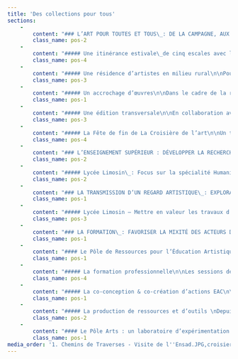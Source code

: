 ```yaml
---
title: 'Des collections pour tous'
sections:
    -
        content: "### L’ART POUR TOUTES ET TOUS\_: DE LA CAMPAGNE, AUX QUARTIERS OU EN CENTRE-VILLE\n\n#### Focus\_: La croisiere de l’art #4\nLa Croisière de l’art est un programme d’éducation artistique et culturelle porté par le Frac-Artothèque Nouvelle-Aquitaine depuis 2020 en partenariat avec le centre social associatif Vital de Limoges et la commune de Saint-Sulpice-Laurière (adhérente au FACLIM), puis avec le centre social La Bastide depuis 2023. Il s’adresse à des familles de quartiers prioritaires de la ville de Limoges et à des habitants en zone rurale.  Le programme se présente sous la forme d’une résidence d’artistes en milieu rural, d’une production éditoriale, et d’une itinérance estivale. Cette dernière comprend la découverte de lieux d’art, des rencontres avec des artistes, et des expériences de pratiques artistiques à travers une série d’ateliers développés et animés par des artistes récemment diplômés de l’École Nationale Supérieure d’Art et de Design de Limoges (Ensad). \nLa Croisière de l’art offre à des publics éloignés de l’art contemporain une expérience artistique chaleureuse et conviviale. Elle permet d’encourager la découverte de démarches plastiques émergentes et confirmées, et d’engager des discussions autour de l’art. Elle a la volonté de créer et nourrir du lien entre les générations et entre les territoires urbains et ruraux.\n\n<figure class=\"col-5\">\n<img src=\"user/pages/03.actions-du-frac-artotheque-en-2022/03.des-collections-pour-tous/1.%20Chemins%20de%20Traverses%20-%20Visite%20de%20l'Ensad.JPG\"/>\n    <figcaption><i>La Croisière de l’art #4</i>, Découverte en canoë des œuvres du bois de sculptures du Centre International d’Art et du Paysage de l’île de Vassivière, juillet 2023. Photo : © Frac-Artothèque Nouvelle-Aquitaine</figcaption>\n</figure>\n\nLa Croisière de l’art soutient les artistes jeunes diplômés dans leur professionnalisation. Après la signature de la convention-cadre entre le Frac-Artothèque et l’Ensad Limoges en 2021, qui vise à favoriser le bon développement du parcours des étudiants et des artistes dans le cadre d’un soutien accru à la création, le Frac-Artothèque apporte une attention particulière à l’insertion professionnelle des étudiants de l’école. \n\nL’opération a permis d’inviter 8 artistes, dont 6 femmes et 2 hommes, travaillant tous sur le territoire de la Nouvelle-Aquitaine : Théa MALHIÉ, Daphné KAINCZ, Lucas LEMOINE, Morgane JOUVENCEL, Jeanne DUCAU, Aurélie GATET, et OTTO T. (Thomas DUPUIS).  Lidia LELONG, artiste en résidence en 2020, a accompagné Jeanne DUCAU et Aurélie GATET dans leur installation et le suivi de leur résidence.\n\nLa Croisière de l’art est un programme conçu et porté par le Frac-Artothèque Nouvelle-Aquitaine en partenariat avec les centres sociaux associatifs Vital et La Bastide de Limoges, la commune de Saint-Sulpice-Laurière, l’ Ensad Limoges, et LAVITRINE (lac&s).\nLa Croisière de l’art est soutenue par le ministère de la Culture / DRAC Nouvelle-Aquitaine dans le cadre du dispositif national Été culturel, une opération initiée par le Ministère de la Culture et mise en œuvre par les Directions régionales des affaires culturelles et les opérateurs nationaux."
        class_name: pos-2
    -
        content: "##### Une itinérance estivale\_de cinq escales avec les familles du Vigenal et de la Bastide\n\n - Au Centre d’Art contemporain de Meymac – 20 juillet\nAu programme de cette journée\_: une visite de l’exposition Des univers silencieux (Pierre Buraglio, Roland Cognet, Aurore Pallet, Julia Scalbert)\_; un atelier de pratique artistique avec Théa MALHIÉ qui, marquée par un sentiment de solastagie, cherche à rendre compte dans sa pratique des changements dans le paysage à partir de l’écriture et du processus de l’empreinte\_; un temps de loisirs au lac de Séchemailles.\n\n- Au Centre International d’Art et du Paysage de l’île de Vassivière – 27 juillet\nAu programme de cette journée\_: une visite du bois de sculptures en canoë\_; un temps de loisirs à la plage d’Auphelle\_; une visite de l’exposition Diplomaties terrestres, (Suzanne Husky, Ilanit Illouz, Natsuko Uchino, Ittah Yoda)\_; un atelier de pratique artistique avec Daphné KAINCZ qui propose de porter un regard nouveau sur le paysage en changeant de perspective, et ce à partir de la création de scénettes\_prises en photographies. Des cartes imprimées ont été réalisées à partir des photographies et remises aux familles durant la Fête de fin de Croisière.\n\n<figure class=\"col-4\">\n<img src=\"user/pages/03.actions-du-frac-artotheque-en-2022/03.des-collections-pour-tous/croisiere-de-l-art.JPG\"/>\n   <figcaption><i>La Croisière de l’art #4</i>, Atelier de pratique artistique avec Daphné KAINCZ au CIAPV, juillet 2023.</figcaption>\n</figure>\n\n- À la Cité internationale de la Tapisserie d’Aubusson – 24 août\nAu programme de cette journée\_: une visite des collections permanentes de la Cité de la Tapisserie\_; une rencontre avec un lissier permettant une discussion autour de son métier et la découverte des étapes de création d’échantillons\_; un atelier de pratique artistique avec Lucas LEMOINE qui s’intéresse aux paysages sonores, et a invité les participants à travers l’écoute de sons qu’il a lui-même créés à les matérialiser à partir de la pratique du dessin et du collage. \n\n<figure class=\"col-4\">\n<img src=\"user/pages/03.actions-du-frac-artotheque-en-2022/03.des-collections-pour-tous/3. L’art pour tous - La Croisière de l’art 4 - Cité internationale de la Tapisserie d’Aubusson.JPG\"/>\n   <figcaption><i>La Croisière de l’art #4</i>, Découverte en canoë des œuvres du bois de sculptures du Centre International d’Art et du Paysage de l’île de Vassivière, juillet 2023. Photo : © Frac-Artothèque Nouvelle-Aquitaine</figcaption>\n</figure>\n\n- Au Château de Rochechouart, Musée d’art contemporain de la Haute-Vienne – 31 août \nAu programme de cette journée\_: une visite de l’exposition Alex Cecchetti - Je suis un monstre marin\_; un atelier de pratique artistique avec Morgane JOUVENCEL qui s’intéresse aux paysages fantastiques et apocalyptiques, qu’elle a proposé de créer à partir d’éléments glanés dans le paysage et reportés au fusain selon le phénomène de paréidolie\_; un temps de loisirs au lac de Chassagne. \n\n- Sortie de résidence à Saint-Sulpice-Laurière – 23 septembre \nAu programme de cette journée\_: une rencontre avec les deux artistes en résidence Jeanne DUCAU et Aurélie GATET\_; une présentation de leur recherche et création dans le cadre de leur sortie de résidence\_; un atelier de pratique artistique réalisé conjointement par les deux artistes autour de la pratique du dessin et du collage d’éléments kitsch sur des photographies de paysages."
        class_name: pos-4
    -
        content: "##### Une résidence d’artistes en milieu rural\n\nPour la quatrième année consécutive, la commune de Saint-Sulpice-Laurière (87) poursuit son engagement auprès de la scène artistique contemporaine en mettant à disposition son gîte municipal afin d’y accueillir une résidence de recherche et de création. \nEn 2023, le Frac-Artothèque s’est associé au collectif d’artistes de LAVITRINE (lac&s) afin d’inviter les plasticiennes Aurélie GATET et Jeanne DUCAU. Elles ont été accueillies en résidence durant une période de deux mois (juillet et août). \LLes deux artistes ont pleinement tiré parti de ce temps de travail\_; collectant objets et motifs décoratifs associés à la vie rurale pavillonnaire, Jeanne DUCAU a réalisé des collages picturaux et en volume qui sont venus nourrir son travail d’exploration de la «\_diagonale du vide\_». Aurélie GATET, de son côté, a glané des «\_fragments de paysages\_» dont elle a ensuite retravaillé les photographies à l’aide de différents moyens picturaux tout en préparant une nouvelle performance à partir de peluches récupérées et en réalisant des vidéos.\nLes deux plasticiennes ont également bénéficié de l’accompagnement de Lidia LELONG, ancienne résidente de l’été 2020, afin notamment d’assurer le lien avec le réseau professionnel local (entreprises, artisans…).\n\n<figure class=\"col-5\">\n<img src=\"user/pages/03.actions-du-frac-artotheque-en-2022/03.des-collections-pour-tous/4.%20L'art-pour-tous-Croisie%CC%80re-de-l'art-St%20Sulpice-Laurie%CC%80re.jpg\"/>\n   <figcaption><i>La Croisière de l’art #4</i>, Atelier de pratique artistique avec Daphné KAINCZ au CIAPV, juillet 2023.</figcaption>\n</figure>\n\nUn entretien vidéo garde la trace de leurs recherches plastiques durant cette résidence et des relations privilégiées qu’elles ont liées avec l’environnement de la résidence et les habitants de Saint-Sulpice-Laurière.\n\nLa sortie de résidence s’est déroulée le samedi 23 septembre 2023 sur le lieu même de la résidence, investi pour l’occasion par Jeanne DUCAU et Aurélie GATET comme lieu d’exposition, sur le modèle d’une œuvre d’art totale, jusqu’au buffet dont les plats et les boissons étaient réalisés par Jeanne DUCAU à partir d’ingrédients collectés durant ses balades dans les alentours du village.\n\n<figure class=\"col-5\">\n<img src=\"user/pages/03.actions-du-frac-artotheque-en-2022/03.des-collections-pour-tous/5. L'art-pour-tous-Croisière-de-l'art-St Sulpice-Laurière.png\"/>\n   <figcaption><i>La Croisière de l’art #4</i>, Atelier de pratique artistique avec Daphné KAINCZ au CIAPV, juillet 2023.</figcaption>\n</figure>"
        class_name: pos-3
    -
        content: "##### Un accrochage d’œuvres\n\nDans le cadre de la résidence, les artistes Aurélie GATET et Jeanne DUCAU ont été invitées à réaliser une sélection d’œuvres parmi la collection de l’Artothèque en vue de leur accrochage à la Bibliothèque municipale de Saint-Sulpice-Laurière, commune par ailleurs adhérente au FACLim. Cet accrochage a donné lieu à une rencontre entre les deux résidentes et les habitants et habitantes de la commune le 10 août. Il est resté visible jusqu’en novembre.\n\n<figure class=\"col-5\">\n<img src=\"user/pages/03.actions-du-frac-artotheque-en-2022/03.des-collections-pour-tous/6. L'art-pour-tous-Croisière-de-l'art-St Sulpice-Laurière.jpg\"/>\n   <figcaption><i>La Croisière de l’art #4</i>, Atelier de pratique artistique avec Daphné KAINCZ au CIAPV, juillet 2023.</figcaption>\n</figure>"
        class_name: pos-1
    -
        content: "##### Une édition transversale\n\nEn collaboration avec la maison d’édition poitevine Flblb, le Frac-Artothèque a invité le bédéiste, illustrateur et auteur de flip-books OTTO T. afin de réaliser la trace éditoriale de cette quatrième Croisière. OTTO T. a participé à l’ensemble des escales et des temps de rencontre composant le programme durant tout l’été. À partir de ces moments partagés, dont il a rempli ses carnets de notes et de croquis, il travaille actuellement sur la publication qui portera le récit de cette quatrième édition de La Croisière de l’art. Sa sortie est prévue pour juin 2024.\n\nComme un clin d’œil aux anciennes éditions, Nicole AUGEREAU a présenté le roman-photo de La Croisière de l’art #3 le 9 septembre 2023 lors d’une signature publique à la librairie Pages & Plumes à Limoges, suivie d’une séance de dédicace durant la fête de quartier du Vigenal. Intitulé La menace venue du cosmos, ce roman-photo tisse un récit fictionnel à partir de l’expérience de l’autrice durant l’été 2022.\n\n<figure class=\"col-3\">\n<img src=\"user/pages/03.actions-du-frac-artotheque-en-2022/03.des-collections-pour-tous/7. L'art-pour-tous-Croisière-de-l'art-St Sulpice-Laurière.jpg\"/>\n   <figcaption><i>La Croisière de l’art #4</i>, Atelier de pratique artistique avec Daphné KAINCZ au CIAPV, juillet 2023.</figcaption>\n</figure>"
        class_name: pos-3
    -
        content: "##### La Fête de fin de La Croisière de l’art\n\nUn temps festif est venu clôturer La Croisière de l’art. Il a permis de réunir tous les artistes avec les familles sur un temps commun, et ainsi de revenir sur les expériences passées et les temps forts à travers leurs paroles et témoignages. Ce temps en commun était également l’occasion pour OTTO T. de présenter aux familles les prémices de l’édition à venir. Ce moment a été perçu comme un temps chaleureux et convivial et de reconnaissance du travail de la part des artistes. "
        class_name: pos-4
    -
        content: "### L’ENSEIGNEMENT SUPÉRIEUR : DÉVELOPPER LA RECHERCHE ET L’EXPÉRIMENTATION\n\n#### La transmission de savoirs et savoir-faire\n\n##### Chemins de Traverses\_: entre le Collège Pierre Desproges et l’Ensad Limoges\n\nLe Frac-Artothèque continue son partenariat entamé en 2018 avec l’École Nationale Supérieure d’Art et de Design de Limoges et le collège Pierre Desproges à Châlus à travers le projet Chemins de Traverses. Destiné aux collégiens des classes à horaires aménagés en arts plastiques de 6ème et de 3ème, ainsi qu’aux étudiants de l’Ensad, ce projet se déploie à travers divers temps de rencontres et d’échanges, incluant des workshops et un accrochage des œuvres des collections du Frac-Artothèque. \n\nCe projet vise à familiariser les collégiens avec les institutions culturelles, leurs acteurs, et les diverses missions et métiers liés l’art. Il les sensibilise également à la diversité des contextes, formes et moyens d’expression artistique, ainsi qu’aux conditions de présentation d’œuvres et de travaux plastiques. Pour les étudiants stagiaires de l’Ensad, il offre une opportunité d’expérimenter la médiation artistique à travers la conception et la réalisation d’ateliers de pratique artistique avec les collégiens, enrichissant ainsi leur parcours professionnel. En impliquant différents publics dans le processus de transmission, ce projet favorise une approche horizontale de la médiation artistique. \n\nLe thème retenu pour cette année, «\_habiter\_», a permis d’explorer les relations réelles ou imaginaires avec notre environnement, ainsi que les notions de territoire, de mémoire et de lien. \n\nLe projet s’est déroulé en plusieurs étapes. Tout d’abord, les collégiens de 3ème ont découvert l’Ensad et expérimenté les lieux en participant à des ateliers de pratique artistique animés par des étudiants-stagiaires sous la supervision de l’artiste enseignante Clorinde CORANOTTO. Ensuite, une médiation autour d’une sélection d’œuvres des collections du Frac-Artothèque sur le thème «\_habiter\_», que ce soit à l’échelle du monde, dans l’espace urbain, ou bien à partir du point de vue d’autres vivants qu’un être humain, a été réalisée en classe devant les élèves de 3ème et de 6ème. À l’issue de celle-ci, ces derniers ont sélectionné les œuvres à accrocher dans la galerie du collège. Leur sélection comprend les œuvres de Alain JACQUET, Roger VULLIEZ, Laurent TERRAS, Franck GERARD, Mamadou CISSÉ, Eric TABUCHI, Nicolas LALIE.\nEnfin, l’accrochage des œuvres au sein du collège a permis à plusieurs élèves de s’initier aux questions de commissariat d’exposition et de mise en dialogue des œuvres du Frac-Artothèque avec leurs propres créations réalisées lors d’un second atelier de pratique artistique."
        class_name: pos-2
    -
        content: "##### Lycée Limosin\_: Focus sur la spécialité Humanités, Littérature et Philosophie\n\nLe Frac-Artothèque s’engage activement dans la construction pédagogique et l’animation de discussions, d’analyses et de débats autour des œuvres avec les élèves du programme Humanités, Littérature et Philosophie (HLP) du Lycée Léonard Limosin à Limoges, en collaboration avec les enseignants de philosophie et de lettres modernes.\n\nUn atelier d’analyse d’œuvres issues des collections a été organisé avec un groupe d’élèves au Frac-Artothèque, explorant des thématiques en résonance avec le programme pédagogique des HLP, à savoir les expressions de la sensibilité, les métamorphoses du moi, les représentations du monde, ainsi que les relations entre l’homme et l’animal. Cette démarche a abouti à la sélection d’œuvres destinées à être accrochées dans trois salles de classe de l’établissement. Les œuvres choisies\_; qui sont de Chrystèle LERISSE, Roger VULLIEZ, Jean-François TEXIER, Laurent TERRAS, Jean-Charles BLAIS, Philippe COGNÉE, Laurie-Anne ESTAQUE, Anne BRÉGEAUT, Julien CARREYN, Ismaël BAHRI, Julien BENEYTON\_; sont analysées en parallèle de l’évolution du cours et sont mises en relation avec des œuvres littéraires, philosophiques et de sciences humaines. \n\nDans un second temps, quatre médiations en classe animées par le Frac-Artothèque seront organisées autour des œuvres accrochées, permettant aux élèves d’échanger leurs points de vue et de développer leur capacité d’analyse esthétique de manière autonome. \nPar la suite, les élèves seront chargés de réaliser eux-mêmes une médiation lors de la journée portes ouvertes de l’établissement, affinant ainsi leurs compétences orales et leur esprit critique."
        class_name: pos-2
    -
        content: "### LA TRANSMISSION D’UN REGARD ARTISTIQUE\_: EXPLORATION DE LA DÉMARCHE D’UN ARTISTE\n\n##### Collège d’Arsonval – Brive-la-Gaillarde\n\nLe Frac-Artothèque Nouvelle-Aquitaine a guidé les élèves de la Classe d'Approfondissement en Arts Plastiques (CPES-CAAP) du collège d’Arsonval à Brive-la-Gaillarde dans la découverte d’œuvres de ses collections, à travers un accrochage et une médiation, ainsi que dans l’exploration de la démarche d’un artiste via un atelier de pratique artistique. \n\nLe projet s’est articulé autour de la thématique de la mémoire et de la trace. Les élèves ont dans un premier temps eu l’opportunité d’explorer sur un temps de médiation les œuvres de Flora BASTHIER, Richard MONNIER, Christian JACCARD, Vincent VALÉRY.\nPar la suite, ils ont rencontré Marie LAFAILLE, une artiste jeune diplômée de l’Ensad Limoges, qui, à travers une pratique pluridisciplinaire (incluant l’installation, la sculpture et le bijou contemporain), explore la question de la mémoire des lieux, des paysages et des territoires qu’elle arpente, en prêtant une attention particulière à la manière dont l’humain sculpte ces espaces, et au souvenir de l’expérience de la traversée.\n\n<figure class=\"col-5\">\n<img src=\"user/pages/03.actions-du-frac-artotheque-en-2022/03.des-collections-pour-tous/1. Transmission du regard de l'artiste - Présentation.JPG\"/>\n   <figcaption><i>La Croisière de l’art #4</i>, Atelier de pratique artistique avec Daphné KAINCZ au CIAPV, juillet 2023.</figcaption>\n</figure>\n\nEnsemble, ils ont exploré les notions de mémoires et de traces, en mêlant la grande histoire aux récits individuels et intimes des élèves, tissés dans les espaces communs du collège. Après avoir réalisé des empreintes et des relevés sensibles du lieu à l’aide de bandes plâtrées et de frottements de mine de plomb sur papier, les élèves se sont lancés dans la création d’objets «\_conceptuels et sensibles,\_vecteurs de la mémoire de leur expérience\_Une exposition des travaux des élèves  intitulée Souvenirs, traces du collège a été programmée au Centre Culturel de la ville.\n\n\n<figure class=\"col-5\">\n<img src=\"user/pages/03.actions-du-frac-artotheque-en-2022/03.des-collections-pour-tous/2.Transmission du regard de l'artiste - Atelier de pratique.jpg\"/>\n   <figcaption><i>La Croisière de l’art #4</i>, Atelier de pratique artistique avec Daphné KAINCZ au CIAPV, juillet 2023.</figcaption>\n</figure>\n\n<figure class=\"col-5\">\n<img src=\"user/pages/03.actions-du-frac-artotheque-en-2022/03.des-collections-pour-tous/3.Transmission du regard de l'artiste - Accrochage.jpg\"/>\n   <figcaption><i>La Croisière de l’art #4</i>, Atelier de pratique artistique avec Daphné KAINCZ au CIAPV, juillet 2023.</figcaption>\n</figure>"
        class_name: pos-1
    -
        content: "##### Lycée Limosin – Mettre en valeur les travaux d’élèves à travers des expositions\_\nLe Frac-Artothèque soutient un projet au long cours mené par les élèves du programme Humanités, Littérature et Philosophie du Lycée Léonard Limosin à Limoges, en collaboration avec l’artiste Laurie-Anne ESTAQUE. Dans le cadre de ce projet, l’artiste propose en partenariat avec les enseignants un ensemble de consignes liées à sa pratique artistique. Celles-ci visent à accompagner les élèves dans leur apprentissage, et à créer des outils pédagogiques transférables à d'autres contextes, tels que la prise de notes, les journaux de bord, les cahiers de textes collectifs, les cartes mentales et les relevés d'arpentages. Au cours de l'année scolaire, différentes modalités et espaces d'exposition de ces travaux sont expérimentés : les salles de classe servent de lieux d’exposition, des micro-éditions sont réalisées, des contenus produits par les élèves sont mis en ligne, et des expositions hors les murs sont organisées. Les œuvres des collections du Frac-Artothèque accrochées dans les salles de classe font également l’objet d’analyses dans le cadre de cet atelier.\nÀ travers le projet Faire exposition avec les travaux d’élèves, les élèves sont encouragés à créer  plusieurs objets plastiques en lien direct avec les cours de philosophie et de HLP, et à expérimenter différentes formes d'exposition de leurs travaux tout au long de l'année scolaire, et en relation avec les œuvres des collections du Frac-Artothèque. "
        class_name: pos-3
    -
        content: "### LA FORMATION\_: FAVORISER LA MIXITÉ DES ACTEURS DANS LE DOMAINE DE LA FORMATION\n\nLe Frac-Artothèque poursuit son engagement en faveur de la formation de formateurs en mettant l’accent sur l’autonomie des individus dans leur appréhension des œuvres d’art. Cette démarche s’articule à travers deux initiatives réunissant divers partenaires\_: le Rectorat, l’Inspection académique de la Creuse, l’INSPE, le Centre international d’art et du paysage de l’île de Vassivière et La Métive. D’une part, le Pôle de Ressources pour l’Éducation Artistique et Culturelle Art et Paysage vise un public mixte composé de professionnels de l’éducation et de la culture à l’échelle nationale. D’autre part, le Pôle Arts en Creuse cible les enseignants du premier degré et de la petite enfance dans les régions rurales."
        class_name: pos-1
    -
        content: "#### Le Pôle de Ressources pour l’Éducation Artistique et Culturelle Art & Paysage (PREAC) \n\nLe PREAC Art & Paysage est un Pôle de Ressources pour l’Éducation Artistique et Culturelle qui organise des formations à destination des enseignants, des référents culture des établissements scolaires, des animateurs périscolaires, des artistes et des professionnels de la culture. Son objectif est de les accompagner dans la conception et la mise en œuvre de projets d’éducation artistique et culturelle (EAC) au bénéfice du public scolaire. Ce PREAC se distingue par le soutien continu apporté aux enseignants ayant suivi la formation professionnelle à travers l’organisation d’ateliers d’artistes en milieu scolaire, puis par la création d’une Équipe de Recherche et Réflexion dédiée à la production de ressources."
        class_name: pos-1
    -
        content: "##### La formation professionnelle\n\nLes sessions de formation réunissent les professionnels de l’éducation et de la culture autour de thématiques liées au paysage dans l’art contemporain, favorisant la découverte et la compréhension de démarche artistiques à travers des partages de connaissances et des ateliers de pratique artistique. Cette année, l’accent a été mis sur les concepts de co-création et de co-influence dans les projets d’éducation artistique et culturelle Art et Paysage, où artistes, élèves et enseignants collaborent en prenant en compte les éléments du paysage qui influencent également la création.\n\n<figure class=\"col-5\">\n<img src=\"user/pages/03.actions-du-frac-artotheque-en-2022/03.des-collections-pour-tous/1. Preac Atelier Ecole du Vigenal.JPG\"/>\n   <figcaption><i>La Croisière de l’art #4</i>, Atelier de pratique artistique avec Daphné KAINCZ au CIAPV, juillet 2023.</figcaption>\n</figure>\n\nLa formation s’est déroulée en trois temps avec : \n- une journée introductive le 19 septembre au CIAPV à Beaumont-du-Lac\_; comprenant une introduction théorique autour de la notion de co-création, une visite de l’exposition Diplomaties terrestres et du Bois de sculptures, des ateliers avec les artistes Bulle DUPONT et ITTAH YODA, ainsi qu’un temps de préparation des interventions en classe avec les enseignants\_;\n- des journées de création en classe avec les artistes Bulle DUPONT et ITTAH YODA dans quatre établissements. Ces temps étaient réservés aux équipes enseignantes impliquées dans tout le projet et n’étaient pas ouvertes aux personnes extérieures\_;\n\n<figure class=\"col-2\">\n<img src=\"user/pages/03.actions-du-frac-artotheque-en-2022/03.des-collections-pour-tous/2. Preac Formation jour 1 - Atelier Repas paysage Bulle Dupont.jpeg\"/>\n   <figcaption><i>La Croisière de l’art #4</i>, Atelier de pratique artistique avec Daphné KAINCZ au CIAPV, juillet 2023.</figcaption>\n</figure>\n\n- une journée bilan le 12 décembre au Lycée le Mas-Jambost à Limoges\_; comprenant la présentation des créations en présence des artistes et des enseignants impliqués, une conversation croisée entre Bulle DUPONT et Nicole PIGNIER, professeure des universités en écosémiotique à l’Université de Limoges et co-fondatrice de la licence professionnelle «\_Design des Milieux Anthropisés\_», permettant d’interroger les correspondances entre dynamiques artistiques et scientifiques en paysages nourriciers, un atelier participatif de réflexion sur la co-création  dans un projet EAC Art & Paysage en vue de produire des ressources et des outils qui feront l’objet d’une édition réalisée par l’artiste Laurie-Anne ESTAQUE.\n\n<figure class=\"col-5\">\n<img src=\"user/pages/03.actions-du-frac-artotheque-en-2022/03.des-collections-pour-tous/3. Preac Formation jour 2 - Atelier de recherche.JPG\"/>\n   <figcaption><i>La Croisière de l’art #4</i>, Atelier de pratique artistique avec Daphné KAINCZ au CIAPV, juillet 2023.</figcaption>\n</figure>"
        class_name: pos-4
    -
        content: "##### La co-conception & co-création d’actions EAC\n\nLe Frac-Artothèque a collaboré avec les enseignants et les étudiants de la licence professionnelle en Aménagement Paysager parcours \"Design des milieux anthropisés\" au CFPPA des Vaseix à Verneuil-sur-Vienne, ainsi qu’avec les élèves de CE2 de l’École élémentaire du Vigenal  à Limoges, pour la co-conception et la co-création d’ateliers artistiques avec Bulle DUPONT. Bulle DUPONT est une artiste jeune diplômée de l’Ensad Limoges qui s'intéresse aux mondes végétaux et à ce et ceux qui les constituent et les façonnent dans leurs multiples échelles. Dans le cadre de ces ateliers elle a invité les élèves à porter une attention particulière aux vivants et à renouveler le regard qu’ils leur portent, et ce à travers la création d’un «\_repas paysage\_» et l’expérience d’un moment de partage et de rassemblement.\n\n<figure class=\"col-5\">\n    <img src=\"user/pages/03.actions-du-frac-artotheque-en-2022/03.des-collections-pour-tous/4. Preac Atelier Licence Pro.JPG\"/>\n    <figcaption><i>La Croisière de l’art #4</i>, Atelier de pratique artistique avec Daphné KAINCZ au CIAPV, juillet 2023.</figcaption>\n</figure>\n\n<figure class=\"col-4\">\n    <img src=\"user/pages/03.actions-du-frac-artotheque-en-2022/03.des-collections-pour-tous/5. Preac Atelier Ecole du Vigenal 2 .JPG\"/>\n    <figcaption><i>La Croisière de l’art #4</i>, Atelier de pratique artistique avec Daphné KAINCZ au CIAPV, juillet 2023.</figcaption>\n</figure>"
        class_name: pos-1
    -
        content: "##### La production de ressources et d’outils \nDepuis 2019, un groupe de recherche (Équipe de Recherche et de Réflexion) travaille sur la production de ressources numériques pour le PREAC Art et Paysage, notamment sous forme d’une cartographie interactive des projets d’éducation artistique et culturelle. Cette initiative collaborative implique le Frac-Artothèque, le Centre International d’Art et du Paysage de l’île de Vassivière, l’INSPE et le Rectorat, avec la participation de l’artiste Laurie-Anne ESTAQUE pour la création de cette cartographie numérique."
        class_name: pos-2
    -
        content: "#### Le Pôle Arts : un laboratoire d’expérimentation en éducation artistique et culturelle\n\n\nLe Pôle Arts, à ses débuts un espace dédié à l’exposition, à l’expérimentation et à la formation dans le domaine des arts plastiques au sein de l’école Charles-Villeneuve à Aubusson en 2013, a étendu son champ d’action en 2020. Initié par l’Inspection académique de la Creuse et le Frac-Artothèque, il a bénéficié du soutien de la DRAC Nouvelle-Aquitaine et de l’Académie de Limoges pour la création d’une deuxième antenne à La Métive, située en milieu rural, sur la communauté de communes Creuse Sud-Ouest. Dans une optique collaborative, l’Inspection Académique de la Creuse, le Frac‐Artothèque, La Métive, et la coordinatrice du Pôle Arts, élaborent un programme d’actions visant à promouvoir l’éducation et la sensibilisation aux arts plastiques, tout en soutenant l’ambition nationale d’émancipation artistique et culturelle à travers le démarche du « 100% EAC ».\n\nDepuis sa création, le Pôle Arts s’engage dans des actions d’éducation artistique et culturelle, essentielles à la démocratisation culturelle et à l’égalité des opportunités. Ces actions sont conçues dans un souci de complémentarité entre l’enseignement scolaire et l’expérience individuelle des élèves. Grâce aux échanges et à la pratique avec des artistes et des médiateurs professionnels, elles enrichissent les connaissances et compétences des élèves. \n\nCette année, les initiatives du Pôle Arts se matérialisent à travers trois accrochages d’œuvres issues des collections du Frac-Artothèque réparties dans les deux espaces, quatre ateliers de pratique artistique animés par des artistes invités, quatre restitutions d’ateliers confiées à des artistes ou partenaires, des visites d’expositions pour les classes et des sessions de formation pour les enseignants."
        class_name: pos-1
media_order: '1. Chemins de Traverses - Visite de l''Ensad.JPG,croisiere-de-l-art.JPG,3. L’art pour tous - La Croisière de l’art 4 - Cité internationale de la Tapisserie d’Aubusson.JPG,4. L''art-pour-tous-Croisière-de-l''art-St Sulpice-Laurière.jpg,5. L''art-pour-tous-Croisière-de-l''art-St Sulpice-Laurière.png,6. L''art-pour-tous-Croisière-de-l''art-St Sulpice-Laurière.jpg,7. L''art-pour-tous-Croisière-de-l''art-St Sulpice-Laurière.jpg,1. Transmission du regard de l''artiste - Présentation.JPG,2.Transmission du regard de l''artiste - Atelier de pratique.jpg,3.Transmission du regard de l''artiste - Accrochage.jpg,1. Preac Atelier Ecole du Vigenal.JPG,2. Preac Formation jour 1 - Atelier Repas paysage Bulle Dupont.jpeg,3. Preac Formation jour 2 - Atelier de recherche.JPG,4. Preac Atelier Licence Pro.JPG,5. Preac Atelier Ecole du Vigenal 2 .JPG'
---
```


